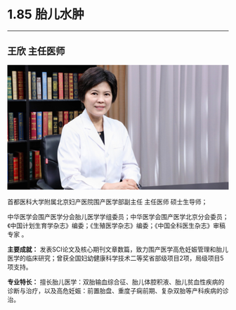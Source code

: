 # 1.85 胎儿水肿

---



## 王欣 主任医师

![1678504784396](image/c01_85/1678504784396.png)

首都医科大学附属北京妇产医院围产医学部副主任 主任医师 硕士生导师；

中华医学会围产医学分会胎儿医学学组委员；中华医学会围产医学北京分会委员；《中国计划生育学杂志》编委；《生殖医学杂志》编委；《中国全科医生杂志》审稿专家 。

**主要成就：** 发表SCI论文及核心期刊文章数篇，致力围产医学高危妊娠管理和胎儿医学的临床研究；曾获全国妇幼健康科学技术二等奖省部级项目2项，局级项目5项支持。

**专业特长：** 擅长胎儿医学：双胎输血综合征、胎儿体腔积液、胎儿贫血性疾病的诊断与治疗，以及高危妊娠：前置胎盘、重度子痫前期、复杂双胎等产科疾病的诊治。
